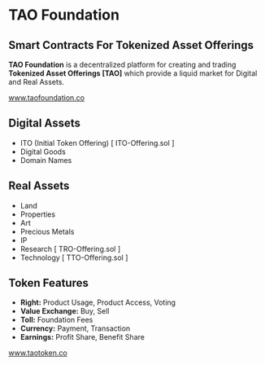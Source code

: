 # TAO Foundation
## Smart Contracts For Tokenized Asset Offerings

**TAO Foundation** is a decentralized platform for creating and trading **Tokenized Asset Offerings [TAO]** which provide a liquid market for Digital and Real Assets.

www.taofoundation.co

## Digital Assets
* ITO (Initial Token Offering) [ ITO-Offering.sol ]
* Digital Goods
* Domain Names

## Real Assets
* Land
* Properties
* Art
* Precious Metals
* IP
* Research  [ TRO-Offering.sol ]
* Technology [ TTO-Offering.sol ]

## Token Features
* **Right:** Product Usage, Product Access, Voting
* **Value Exchange:** Buy, Sell
* **Toll:** Foundation Fees
* **Currency:** Payment, Transaction
* **Earnings:** Profit Share, Benefit Share

www.taotoken.co

